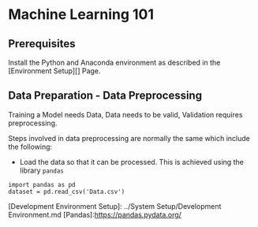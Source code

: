 # Machine Learning 101

## Prerequisites
Install the Python and Anaconda environment as described in the [Environment Setup][] Page.

## Data Preparation - Data Preprocessing
Training a Model needs Data, Data needs to be valid, Validation requires preprocessing.

Steps involved in data preprocessing are normally the same which include the following:
+ Load the data so that it can be processed. This is achieved using the library `pandas`
```
import pandas as pd
dataset = pd.read_csv('Data.csv')
```

[Development Environment Setup]: ../System Setup/Development Environment.md
[Pandas]:https://pandas.pydata.org/